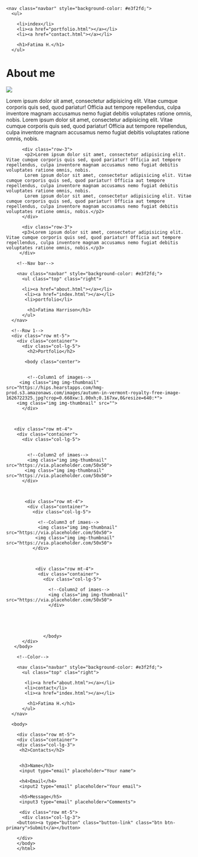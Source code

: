 <!--About me-->
<html lang="en">
<head>
    <meta charset="UTF-8">
    <meta http-equiv="X-UA-Compatible" content="IE=edge">
    <meta name="viewport" content="width=device-width, initial-scale=1.0">
    <title>Homework about me</title>
    <link rel="stylesheet" href="index.css">
</head>

  <body>
    <!--Color-->
    
    <nav class="navbar" style="background-color: #e3f2fd;">
      <ul>
       
        <li>index</li>
        <li><a href="portfolio.html"></a></li>
        <li><a href="contact.html"></a></li>
      
        <h1>Fatima H.</h1>
      </ul>
  </nav>

   
    
   <!-- Main Body goes in Container -->
      
   <div class="container">
   <div class="row">
   <div class="col-lg-3">
       <h1>About me</h1>
        <img class="img img-thumbnail" src="https://i.pinimg.com/originals/e6/33/9a/e6339aab4bc736647454dec16008d65f.jpg">
      </div>
     <div>
      <p>Lorem ipsum dolor sit amet, consectetur adipisicing elit. Vitae cumque corporis quis sed, quod pariatur! Officia aut tempore repellendus, culpa inventore magnam accusamus nemo fugiat debitis voluptates ratione omnis, nobis.
           Lorem ipsum dolor sit amet, consectetur adipisicing elit. Vitae cumque corporis quis sed, quod pariatur! Officia aut tempore repellendus, culpa inventore magnam accusamus nemo fugiat debitis voluptates ratione omnis, nobis. </p>
         </div>
           
          <div class="row-3">
           <p2>Lorem ipsum dolor sit amet, consectetur adipisicing elit. Vitae cumque corporis quis sed, quod pariatur! Officia aut tempore repellendus, culpa inventore magnam accusamus nemo fugiat debitis voluptates ratione omnis, nobis.
           Lorem ipsum dolor sit amet, consectetur adipisicing elit. Vitae cumque corporis quis sed, quod pariatur! Officia aut tempore repellendus, culpa inventore magnam accusamus nemo fugiat debitis voluptates ratione omnis, nobis.
           Lorem ipsum dolor sit amet, consectetur adipisicing elit. Vitae cumque corporis quis sed, quod pariatur! Officia aut tempore repellendus, culpa inventore magnam accusamus nemo fugiat debitis voluptates ratione omnis, nobis.</p2>
          </div>
          
          <div class="row-3">
          <p3>Lorem ipsum dolor sit amet, consectetur adipisicing elit. Vitae cumque corporis quis sed, quod pariatur! Officia aut tempore repellendus, culpa inventore magnam accusamus nemo fugiat debitis voluptates ratione omnis, nobis.</p3>
         </div>
        
  </body>

</html>

<!--Portfolio-->
<!DOCTYPE html>
<html lang="en">
<head>
    <meta charset="UTF-8
    <meta http-equiv="X-UA-Compatible" content="IE=edge">
    <meta name="viewport" content="width=device-width, initial-scale=1.0">
    <title>Homework portfolio</title>
    <link rel="stylesheet" href="https://maxcdn.bootstrapcdn.com/bootstrap/4.0.0/css/bootstrap.min.css">
  <link rel="stylesheet" href="portfolio.css">
  </head>
<body>

        <!--Nav bar-->
        
        <nav class="navbar" style="background-color: #e3f2fd;">
          <ul class="top" class="right">
           
          <li><a href="about.html"></a></li>
           <li><a href="index.html"></a></li>
           <li>portfolio</li>
           
            <h1>Fatima Harrison</h1>
          </ul>
      </nav> 

      <!--Row 1-->
      <div class="row mt-5">
        <div class="container">
          <div class="col-lg-5">
            <h2>Portfolio</h2>
        
           <body class="center">
      
      
            <!--Column1 of images-->
         <img class="img img-thumbnail" src="https://hips.hearstapps.com/hmg-prod.s3.amazonaws.com/images/autumn-in-vermont-royalty-free-image-1626722325.jpg?crop=0.668xw:1.00xh;0.167xw,0&resize=640:*">
        <img class="img img-thumbnail" src="">
          </div>
        
        
       
       <div class="row mt-4">
        <div class="container">
          <div class="col-lg-5"> 
          
           
            <!--Column2 of imaes-->
            <img class="img img-thumbnail" src="https://via.placeholder.com/50x50">
           <img class="img img-thumbnail" src="https://via.placeholder.com/50x50">
          </div>
         
       

           <div class="row mt-4">
            <div class="container">
              <div class="col-lg-5"> 
               
                <!--Column3 of imaes-->
                <img class="img img-thumbnail" src="https://via.placeholder.com/50x50">
               <img class="img img-thumbnail" src="https://via.placeholder.com/50x50">
              </div>



               <div class="row mt-4">
                <div class="container">
                  <div class="col-lg-5"> 
                   
                    <!--Column2 of imaes-->
                    <img class="img img-thumbnail" src="https://via.placeholder.com/50x50">
                    </div>
                   
             
       
       
       
                  </body>
          </div>
       </body>
</html>

<!--Contact-->

<!DOCTYPE html>
<html lang="en">
<head>
    <meta charset="UTF-8">
    <meta http-equiv="X-UA-Compatible" content="IE=edge">
    <meta name="viewport" content="width=device-width, initial-scale=1.0">
    <title>Homework Contacts</title>
    <link rel="stylesheet" href="contact.css">
  </head>

<body>
    
        <!--Color-->
        
        <nav class="navbar" style="background-color: #e3f2fd;">
          <ul class="top" clas="right">
            
           <li><a href="about.html"></a></li>
           <li>contact</li>
           <li><a href="index.html"></a></li>
           
            <h1>Fatima H.</h1>
          </ul>
      </nav>
    
      <body>
      
        <div class="row mt-5">
        <div class="container">
        <div class="col-lg-3">
         <h2>Contacts</h2>
        
         
         <h3>Name</h3>
         <input type="email" placeholder="Your name">
         
         <h4>Email</h4>
         <input2 type="email" placeholder="Your email">

         <h5>Message</h5>
         <input3 type="email" placeholder="Comments">

         <div class="row mt-5">
          <div class="col-lg-3">
        <button><a type="button" class="button-link" class="btn btn-primary">Submit</a></button>

        </div>
        </body>
        </html>

